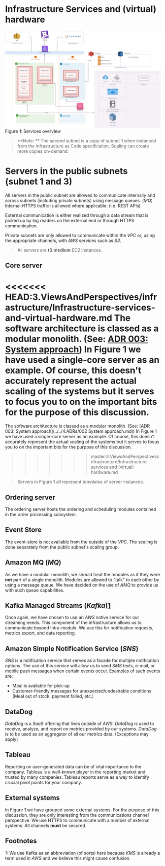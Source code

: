 # Infrastructure Services and (virtual) hardware

![Figure 1: Services overview](../../img/services.png)
Figure 1: Services overview

> **Note: ** The second subnet is a copy of subnet 1 when instanced from the Infrastructure as Code specification. Scaling can create more copies on-demand.

# Servers in the public subnets (subnet 1 and 3)
All servers in the public subnet are allowed to communicate internally and across subnets (including private subnets) using message queues. (_MQ_) Internal HTTPS traffic is allowed where applicable. (i.e. REST APIs)

External communication is either realized through a data stream that is picked up by log readers on the external end or through HTTPS communication.

Private subnets are only allowed to communicate within the _VPC_ or, using the appropriate channels, with _AWS_ services such as _S3_.

> All servers are **t3.medium** _EC2_ instances.

## Core server
<<<<<<< HEAD:3.ViewsAndPerspectives/infrastructure/Infrastructure-services-and-virtual-hardware.md
The software architecture is classed as a modular monolith. (See: [ADR 003: System approach](/4.ADRs/002%20System%20approach.md)) In Figure 1 we have used a single-core server as an example. Of course, this doesn't accurately represent the actual scaling of the systems but it serves to focus you to on the important bits for the purpose of this discussion.
=======
The software architecture is classed as a modular monolith. (See: [ADR 003: System approach](../../4.ADRs/002 System approach.md)) In Figure 1 we have used a single-core server as an example. Of course, this doesn't accurately represent the actual scaling of the systems but it serves to focus you to on the important bits for the purpose of this discussion.
>>>>>>> master:3.ViewsAndPerspectives/infrastructure/Infrastructure services and (virtual) hardware.md

> Servers in Figure 1 all represent templates of server instances.

## Ordering server
The ordering server hosts the ordering and scheduling modules contained in the order processing subsystem. 

## Event Store
The event-store is not available from the outside of the _VPC_. The scaling is done separately from the public subnet's scaling group.

## Amazon MQ (_MQ_)
As we have a modular monolith, we should treat the modules as if they were **not** part of a single monolith. Modules are allowed to "talk" to each other by using a message queue. We have decided on the use of _AMQ_ to provide us with such queue capabilities.

## Kafka Managed Streams (_Kafka_)[1](#footnotes)
Once again, we have chosen to use an _AWS_ native service for our streaming needs. This component of the infrastructure allows us to communicate beyond intra-module. We use this for notification requests, metrics export, and data reporting.

## Amazon Simple Notification Service (_SNS_)
_SNS_ is a notification service that serves as a facade for multiple notification options. The use of this service will allow us to send _SMS_ texts, e-mail, or mobile push messages when certain events occur. Examples of such events are:
- Meal is available for pick-up
- Customer-friendly messages for unexpected/undesirable conditions. (Meal out of stock, payment failed, etc.)

## DataDog
_DataDog_ is a _SaaS_ offering that lives outside of _AWS_. _DataDog_ is used to receive, analyze, and report on metrics provided by our systems. _DataDog_ is to be used as an aggregator of all our metrics data. (Exceptions may apply)

## Tableau
Reporting on user-generated data can be of vital importance to the company. Tableau is a well-known player in the reporting market and trusted by many companies. Tableau reports serve as a way to identify crucial pivot points for your company.

## External systems
In Figure 1 we have grouped some external systems. For the purpose of this discussion, they are only interesting from the communications channel perspective. We use HTTPS to communicate with a number of external systems. All channels **must** be secured.

## Footnotes
1: We use Kafka as an abbreviation (of sorts) here because _KMS_ is already a term used in _AWS_ and we believe this might cause confusion.
